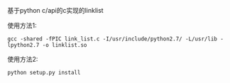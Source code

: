 基于python c/api的c实现的linklist

使用方法1:

```
gcc -shared -fPIC link_list.c -I/usr/include/python2.7/ -L/usr/lib -lpython2.7 -o linklist.so
```

使用方法2:

```
python setup.py install
```